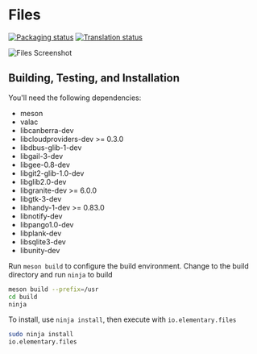 # Files
[![Packaging status](https://repology.org/badge/tiny-repos/elementary-files.svg)](https://repology.org/metapackage/pantheon-files)
[![Translation status](https://l10n.elementary.io/widgets/files/-/svg-badge.svg)](https://l10n.elementary.io/projects/files/?utm_source=widget)

![Files Screenshot](data/screenshot-grid.png?raw=true)

## Building, Testing, and Installation

You'll need the following dependencies:
* meson
* valac
* libcanberra-dev
* libcloudproviders-dev >= 0.3.0
* libdbus-glib-1-dev
* libgail-3-dev
* libgee-0.8-dev
* libgit2-glib-1.0-dev
* libglib2.0-dev
* libgranite-dev >= 6.0.0
* libgtk-3-dev
* libhandy-1-dev >= 0.83.0
* libnotify-dev
* libpango1.0-dev
* libplank-dev
* libsqlite3-dev
* libunity-dev

Run `meson build` to configure the build environment. Change to the build directory and run `ninja` to build

```bash
meson build --prefix=/usr
cd build
ninja
```

To install, use `ninja install`, then execute with `io.elementary.files`

```bash
sudo ninja install
io.elementary.files
```
